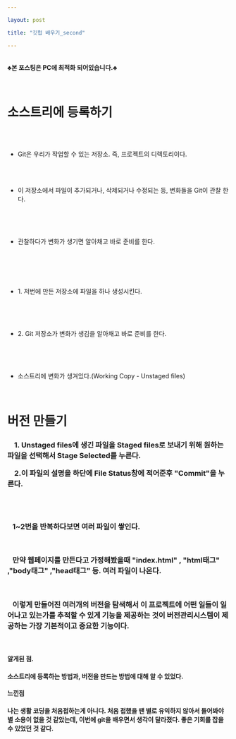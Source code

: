 ```yaml
---

layout: post

title: "깃헙 배우기_second"

---
```


<br>**♣본 포스팅은 PC에 최적화 되어있습니다.♣**

<br>

<h1>소스트리에 등록하기</h1>

<br>
<ul>
 &nbsp;&nbsp;&nbsp;<li>Git은 우리가 작업할 수 있는 저장소. 즉, 프로젝트의 디렉토리이다.</li>

<br>

&nbsp;&nbsp;&nbsp; <li>이 저장소에서 파일이 추가되거나, 삭제되거나 수정되는 등, 변화들을 Git이 관찰 한다.</li>

<br>

&nbsp;&nbsp;&nbsp; <li>관찰하다가 변화가 생기면 알아채고 바로 준비를 한다.</li>

<br>

<br>

&nbsp;&nbsp;&nbsp; <li>1. 저번에 만든 저장소에 파일을 하나 생성시킨다.</li>

<br>

&nbsp;&nbsp;&nbsp; <li>2. Git 저장소가 변화가 생김을 알아채고 바로 준비를 한다.</li>

<br>

&nbsp;&nbsp;&nbsp; <li>소스트리에 변화가 생겨있다.(Working Copy - Unstaged files)</li>

<br>
</ul>

<h1>버전 만들기</h1>

<h3>
&nbsp;&nbsp;&nbsp; 1. Unstaged files에 생긴 파일을 Staged files로 보내기 위해 원하는 파일을 선택해서 Stage Selected를 누른다.

<br>

&nbsp;&nbsp;&nbsp; 2.이 파일의 설명을 하단에 File Status창에 적어준후 "Commit"을 누른다.

<br>

<br>

&nbsp;&nbsp;&nbsp;1~2번을 반복하다보면 여러 파일이 쌓인다.

<br>

&nbsp;&nbsp;&nbsp;만약 웹페이지를 만든다고 가정해봤을때 "index.html" , "html태그" ,"body태그" ,"head태그" 등. 여러 파일이 나온다.

<br>

&nbsp;&nbsp;&nbsp;이렇게 만들어진 여러개의 버전을 탐색해서 이 프로젝트에 어떤 일들이 일어나고 있는가를 추적할 수 있게 기능을 제공하는 것이 버전관리시스템이 제공하는 가장 기본적이고 중요한 기능이다.

<br>
</h3>

**<a hraf="https://www.youtube.com/watch?time_continue=1&v=N_rpDCZxRCY" target="blank">알게된 점.</a>**

<h4>소스트리에 등록하는 방법과, 버전을 만드는 방법에 대해 알 수 있었다.</h4>



**<a hraf="https://www.youtube.com/watch?time_continue=1&v=N_rpDCZxRCY" target="blank">느낀점</a>**

<h4>나는 생활 코딩을 처음접하는게 아니다. 처음 접했을 땐 별로 유익하지 않아서 들어봐야 별 소용이 없을 것 같았는데, 이번에 git을 배우면서 생각이 달라졌다. 좋은 기회를 잡을 수 있었던 것 같다.</h4>
